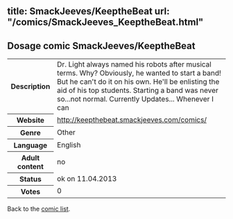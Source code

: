 title: SmackJeeves/KeeptheBeat
url: "/comics/SmackJeeves_KeeptheBeat.html"
---
Dosage comic SmackJeeves/KeeptheBeat
-----------------------------------------

<table class="comicinfo">
<tr>
<th>Description</th><td>Dr. Light always named his robots after musical terms. Why? Obviously, he wanted to start a band! But he can't do it on his own. He'll be enlisting the aid of his top students. Starting a band was never so...not normal. Currently Updates... Whenever I can</td>
</tr>
<tr>
<th>Website</th><td><a href="http://keepthebeat.smackjeeves.com/comics/">http://keepthebeat.smackjeeves.com/comics/</a></td>
</tr>
<tr>
<th>Genre</th><td>Other</td>
</tr>
<tr>
<th>Language</th><td>English</td>
</tr>
<tr>
<th>Adult content</th><td>no</td>
</tr>
<tr>
<th>Status</th><td>ok on 11.04.2013</td>
</tr>
<tr>
<th>Votes</th><td>0</div></td>
</tr>
</table>

Back to the [comic list](../comic-index.html).
